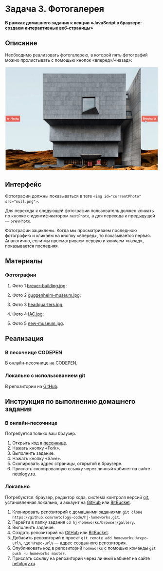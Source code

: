 # Задача 3. Фотогалерея

#### В рамках домашнего задания к лекции «JavaScript в браузере: создаем интерактивные веб-страницы»

## Описание

Необходимо реализовать фотогалерею, в которой пять фотографий можно пролистывать с помощью кнопок «вперед»/«назад»:

![Пример фотогалереи](./res/gallery.gif)

## Интерфейс

Фотографии должны показываться в теге `<img id="currentPhoto" src="null.png">`.

Для перехода к следующей фотографии пользователь должен кликать по кнопке с идентификатором `nextPhoto`, а для перехода к предыдущей — `prevPhoto`.

Фотографии зациклены. Когда мы просматриваем последнюю фотографию и кликаем на кнопку «вперед», то показывается первая. Аналогично, если мы просматриваем первую и кликаем «назад», показывается последняя.

## Материалы

### Фотографии

1. Фото 1 [breuer-building.jpg](https://netology-code.github.io/hj-homeworks/browser/gallery/i/breuer-building.jpg);

2. Фото 2 [guggenheim-museum.jpg](https://netology-code.github.io/hj-homeworks/browser/gallery/i/guggenheim-museum.jpg);

3. Фото 3 [headquarters.jpg](https://netology-code.github.io/hj-homeworks/browser/gallery/i/headquarters.jpg);

4. Фото 4 [IAC.jpg](https://netology-code.github.io/hj-homeworks/browser/gallery/i/IAC.jpg);

5. Фото 5 [new-museum.jpg](https://netology-code.github.io/hj-homeworks/browser/gallery/i/new-museum.jpg).

## Реализация

### В песочнице CODEPEN

В онлайн-песочнице на [CODEPEN](https://codepen.io/solarrust/pen/bqOKOE).

### Локально с использованием git

В репозитории на [GitHub](https://github.com/netology-code/hj-homeworks/tree/master/browser/gallery).

## Инструкция по выполнению домашнего задания

### В онлайн-песочнице

Потребуется только ваш браузер.

1. Открыть код в [песочнице](https://codepen.io/solarrust/pen/bqOKOE).
2. Нажать кнопку «Fork».
3. Выполнить задание.
4. Нажать кнопку «Save».
5. Скопировать адрес страницы, открытой в браузере.
6. Прислать скопированную ссылку через личный кабинет на сайте [netology.ru](http://netology.ru/).    

### Локально

Потребуются: браузер, редактор кода, система контроля версий [git](https://git-scm.com), установленная локально, и аккаунт на [GitHub](https://github.com/) или [BitBucket](https://bitbucket.org/).

1. Клонировать репозиторий с домашними заданиями `git clone https://github.com/netology-code/hj-homeworks.git`.
2. Перейти в папку задания `cd hj-homeworks/browser/gallery`.
3. Выполнить задание.
4. Создать репозиторий на [GitHub](https://github.com/) или [BitBucket](https://bitbucket.org/).
5. Добавить репозиторий в проект `git remote add homeworks %repo-url%`, где `%repo-url%` — адрес созданного репозитория.
6. Опубликовать код в репозиторий `homeworks` с помощью команды `git push -u homeworks master`.
7. Прислать ссылку на репозиторий через личный кабинет на сайте [netology.ru](http://netology.ru/).
